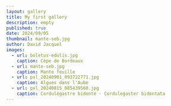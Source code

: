 ```yaml
---
layout: gallery
title: My first gallery
description: empty
published: true
date: 2024/09/05
thumbnail: mante-seb.jpg
author: David Jacquel
images:
  - url: boletus-edulis.jpg
    caption: Cèpe de Bordeaux
  - url: mante-seb.jpg
    caption: Mante feuille
  - url: pxl_20240901_093722771.jpg
    caption: Algues dans l'Aube
  - url: pxl_20240815_085439560.jpg
    caption: Cordulégastre bidenté - Cordulegaster bidentata
---
```

